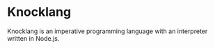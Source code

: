 # Knocklang

Knocklang is an imperative programming language with an interpreter written in Node.js.
